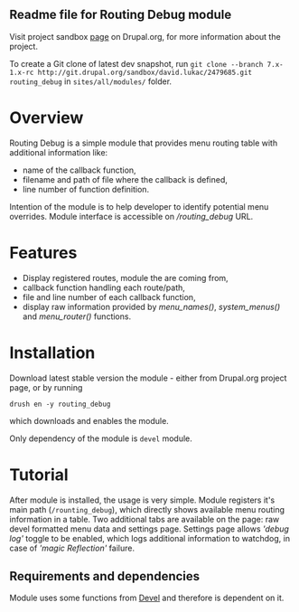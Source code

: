 Readme file for Routing Debug module
--------------------------------------------------------------------------------

Visit project sandbox [page](https://www.drupal.org/sandbox/david.lukac/2479685) 
on Drupal.org, for more information about the project.
 
To create a Git clone of latest dev snapshot, run
`git clone --branch 7.x-1.x-rc http://git.drupal.org/sandbox/david.lukac/2479685.git routing_debug`
in `sites/all/modules/` folder.

# Overview

Routing Debug is a simple module that provides menu routing table with
additional information like:

- name of the callback function,
- filename and path of file where the callback is defined,
- line number of function definition.

Intention of the module is to help developer to identify potential menu 
overrides. Module interface is accessible on _/routing_debug_ URL.

# Features

- Display registered routes, module the are coming from,
- callback function handling each route/path,
- file and line number of each callback function,
- display raw information provided by _menu_names()_, _system_menus()_ and _menu_router()_ functions.

# Installation

Download latest stable version the module - either from Drupal.org project page,
or by running 

```drush en -y routing_debug```

which downloads and enables the module.

Only dependency of the module is `devel` module.

# Tutorial

After module is installed, the usage is very simple. Module registers it's main
path (`/rounting_debug`), which directly shows available menu routing
information in a table. Two additional tabs are available on the page: raw devel
formatted menu data and settings page. Settings page allows _'debug log'_ toggle 
to be enabled, which logs additional information to watchdog, in case of _'magic 
Reflection'_ failure.

## Requirements and dependencies

Module uses some functions from [Devel](https://www.drupal.org/project/devel)
and therefore is dependent on it.

